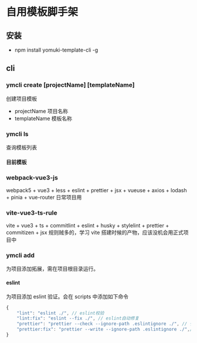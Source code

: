 <!--
 * @Desc:
 * @Author: 曾茹菁
 * @Date: 2022-08-19 10:17:41
 * @LastEditors: 曾茹菁
 * @LastEditTime: 2022-08-30 15:26:45
-->

# 自用模板脚手架

## 安装

- npm install yomuki-template-cli -g

## cli

### ymcli create [projectName] [templateName]

创建项目模板

- projectName 项目名称
- templateName 模板名称

### ymcli ls

查询模板列表

#### 目前模板

### webpack-vue3-js

webpack5 + vue3 + less + eslint + prettier + jsx + vueuse + axios + lodash + pinia + vue-router
日常项目用

### vite-vue3-ts-rule

vite + vue3 + ts + commitlint + eslint + husky + stylelint + prettier + commitizen + jsx
规则贼多的，学习 vite 搭建时候的产物，应该没机会用正式项目中

### ymcli add

为项目添加拓展，需在项目根目录运行。

#### eslint

为项目添加 eslint 验证。会在 scripts 中添加如下命令

```js
{
    "lint": "eslint ./", // eslint校验
    "lint:fix": "eslint --fix ./", // eslint自动修复
    "prettier": "prettier --check --ignore-path .eslintignore ./", // 代码格式化检查
    "prettier:fix": "prettier --write --ignore-path .eslintignore ./",// 代码格式化修复
}
```
